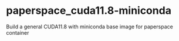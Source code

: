 # paperspace_cuda11.8-miniconda
Build a general CUDA11.8 with miniconda base image for paperspace container
